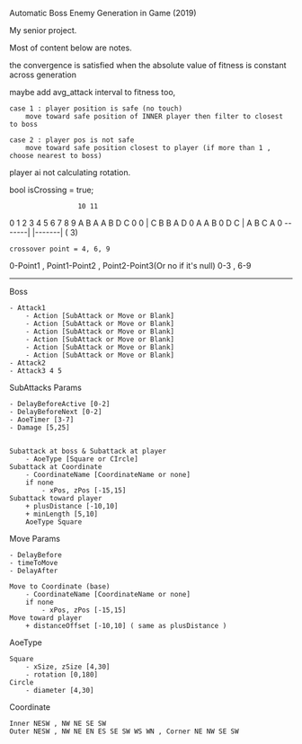 Automatic Boss Enemy Generation in Game (2019)

My senior project.

Most of content below are notes.

the convergence is satisfied when the absolute value of fitness is constant across generation

maybe add avg_attack interval to fitness too,

 	case 1 : player position is safe (no touch)
		move toward safe position of INNER player then filter to closest to boss
	
	case 2 : player pos is not safe
		move toward safe position closest to player (if more than 1 , choose nearest to boss)

		
player ai not calculating rotation.


bool isCrossing = true;

					 10 11 
0 1 2 3 4 5 6   7 8 9 A B 
A A B D C 0 0 | C B B A D 
0 A A B 0 D C | A B C A 0 
-------|   |-------|            ( 3)

	crossover point = 4, 6, 9 
0-Point1 , Point1-Point2 , Point2-Point3(Or no if it's null)
0-3	, 6-9
	
--------------------------------------------------------------------
Boss

	- Attack1
		- Action [SubAttack or Move or Blank]
		- Action [SubAttack or Move or Blank]
		- Action [SubAttack or Move or Blank]
		- Action [SubAttack or Move or Blank]
		- Action [SubAttack or Move or Blank]
		- Action [SubAttack or Move or Blank]
	- Attack2
	- Attack3 4 5


SubAttacks Params

	- DelayBeforeActive [0-2]
	- DelayBeforeNext [0-2]
	- AoeTimer [3-7]
	- Damage [5,25]

	
	Subattack at boss & Subattack at player
		- AoeType [Square or CIrcle]
	Subattack at Coordinate
		- CoordinateName [CoordinateName or none]
		if none 
			- xPos, zPos [-15,15]
	Subattack toward player
		+ plusDistance [-10,10]
		+ minLength [5,10]
		AoeType Square
	
		
Move Params

	- DelayBefore
	- timeToMove
	- DelayAfter

	Move to Coordinate (base)
		- CoordinateName [CoordinateName or none]
		if none 
			- xPos, zPos [-15,15]
	Move toward player
		+ distanceOffset [-10,10] ( same as plusDistance )


AoeType
	
	Square
		- xSize, zSize [4,30]
		- rotation [0,180]
	Circle
		- diameter [4,30]
	
	
	
Coordinate
	
	Inner NESW , NW NE SE SW
	Outer NESW , NW NE EN ES SE SW WS WN , Corner NE NW SE SW
